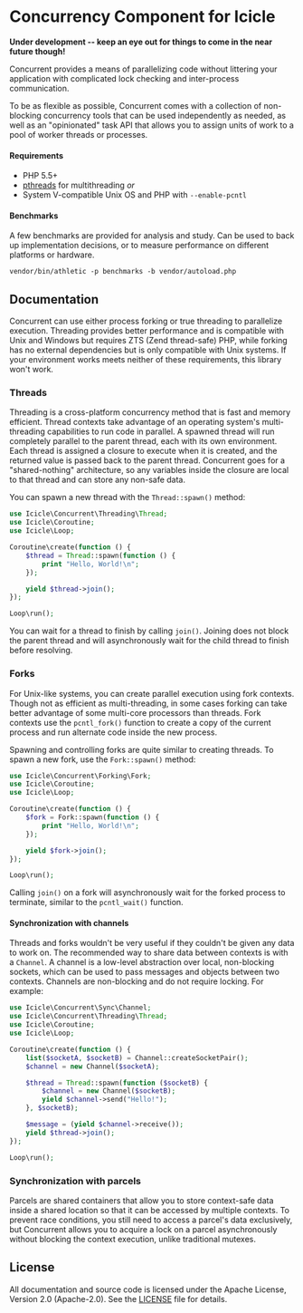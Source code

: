 # Concurrency Component for Icicle
**Under development -- keep an eye out for things to come in the near future though!**

Concurrent provides a means of parallelizing code without littering your application with complicated lock checking and inter-process communication.

To be as flexible as possible, Concurrent comes with a collection of non-blocking concurrency tools that can be used independently as needed, as well as an "opinionated" task API that allows you to assign units of work to a pool of worker threads or processes.

#### Requirements
- PHP 5.5+
- [pthreads](http://pthreads.org) for multithreading *or*
- System V-compatible Unix OS and PHP with `--enable-pcntl`

#### Benchmarks
A few benchmarks are provided for analysis and study. Can be used to back up implementation decisions, or to measure performance on different platforms or hardware.

    vendor/bin/athletic -p benchmarks -b vendor/autoload.php

## Documentation
Concurrent can use either process forking or true threading to parallelize execution. Threading provides better performance and is compatible with Unix and Windows but requires ZTS (Zend thread-safe) PHP, while forking has no external dependencies but is only compatible with Unix systems. If your environment works meets neither of these requirements, this library won't work.

### Threads
Threading is a cross-platform concurrency method that is fast and memory efficient. Thread contexts take advantage of an operating system's multi-threading capabilities to run code in parallel. A spawned thread will run completely parallel to the parent thread, each with its own environment. Each thread is assigned a closure to execute when it is created, and the returned value is passed back to the parent thread. Concurrent goes for a "shared-nothing" architecture, so any variables inside the closure are local to that thread and can store any non-safe data.

You can spawn a new thread with the `Thread::spawn()` method:

```php
use Icicle\Concurrent\Threading\Thread;
use Icicle\Coroutine;
use Icicle\Loop;

Coroutine\create(function () {
    $thread = Thread::spawn(function () {
        print "Hello, World!\n";
    });

    yield $thread->join();
});

Loop\run();
```

You can wait for a thread to finish by calling `join()`. Joining does not block the parent thread and will asynchronously wait for the child thread to finish before resolving.

### Forks
For Unix-like systems, you can create parallel execution using fork contexts. Though not as efficient as multi-threading, in some cases forking can take better advantage of some multi-core processors than threads. Fork contexts use the `pcntl_fork()` function to create a copy of the current process and run alternate code inside the new process.

Spawning and controlling forks are quite similar to creating threads. To spawn a new fork, use the `Fork::spawn()` method:

```php
use Icicle\Concurrent\Forking\Fork;
use Icicle\Coroutine;
use Icicle\Loop;

Coroutine\create(function () {
    $fork = Fork::spawn(function () {
        print "Hello, World!\n";
    });

    yield $fork->join();
});

Loop\run();
```

Calling `join()` on a fork will asynchronously wait for the forked process to terminate, similar to the `pcntl_wait()` function.

#### Synchronization with channels
Threads and forks wouldn't be very useful if they couldn't be given any data to work on. The recommended way to share data between contexts is with a `Channel`. A channel is a low-level abstraction over local, non-blocking sockets, which can be used to pass messages and objects between two contexts. Channels are non-blocking and do not require locking. For example:

```php
use Icicle\Concurrent\Sync\Channel;
use Icicle\Concurrent\Threading\Thread;
use Icicle\Coroutine;
use Icicle\Loop;

Coroutine\create(function () {
    list($socketA, $socketB) = Channel::createSocketPair();
    $channel = new Channel($socketA);

    $thread = Thread::spawn(function ($socketB) {
        $channel = new Channel($socketB);
        yield $channel->send("Hello!");
    }, $socketB);

    $message = (yield $channel->receive());
    yield $thread->join();
});

Loop\run();
```

### Synchronization with parcels
Parcels are shared containers that allow you to store context-safe data inside a shared location so that it can be accessed by multiple contexts. To prevent race conditions, you still need to access a parcel's data exclusively, but Concurrent allows you to acquire a lock on a parcel asynchronously without blocking the context execution, unlike traditional mutexes.

## License
All documentation and source code is licensed under the Apache License, Version 2.0 (Apache-2.0). See the [LICENSE](LICENSE) file for details.
